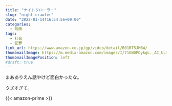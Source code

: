 ```yaml
---
title: "ナイトクローラー"
slug: "night-crawler"
date: "2022-01-14T16:54:56+09:00"
categories:
  - 映画
tags:
  - 社会
  - 犯罪
link_url: https://www.amazon.co.jp/gp/video/detail/B01BT5JM6W/
thumbnailImage: https://m.media-amazon.com/images/I/71GWDPDykgL._AC_UL320_.jpg
thumbnailImagePosition: left
#draft: true
---
```

まあありえん話やけど面白かったな。
<!--more-->
クズすぎて。

{{< amazon-prime >}}
